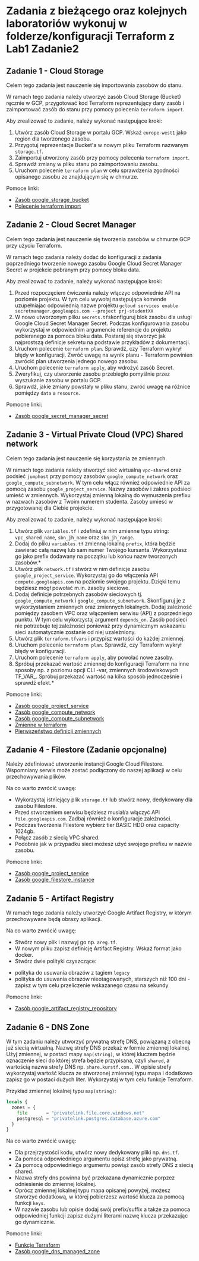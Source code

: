 #  Zadania z bieżącego oraz kolejnych laboratoriów wykonuj w folderze/konfiguracji Terraform z Lab1 Zadanie2

## Zadanie 1 - Cloud Storage

Celem tego zadania jest nauczenie się importowania zasobów do stanu.

W ramach tego zadania należy utworzyć zasób Cloud Storage (Bucket) ręcznie w GCP, przygotować kod Terraform reprezentujący
dany zasób i zaimportować zasób do stanu przy pomocy polecenia `terraform import`.

Aby zrealizować to zadanie, należy wykonać następujące kroki:

1. Utwórz zasób Cloud Storage w portalu GCP. Wskaż `europe-west1` jako region dla tworzonego zasobu.
2. Przygotuj reprezentacje Bucket'a w nowym pliku Terraform nazwanym `storage.tf`.
3. Zaimportuj utworzony zasób przy pomocy polecenia `terraform import`.
4. Sprawdź zmiany w pliku stanu po zaimportowaniu zasobu.
5. Uruchom polecenie `terraform plan` w celu sprawdzenia zgodności opisanego zasobu ze znajdującym się w chmurze.

Pomoce linki:
* [Zasób google_storage_bucket](https://registry.terraform.io/providers/hashicorp/google/latest/docs/resources/storage_bucket)
* [Polecenie terraform import](https://developer.hashicorp.com/terraform/cli/commands/import)


## Zadanie 2 - Cloud Secret Manager

Celem tego zadania jest nauczenie się tworzenia zasobów w chmurze GCP przy użyciu Terraform.

W ramach tego zadania należy dodać do konfiguracji z zadania poprzedniego tworzenie nowego zasobu Google Cloud Secret Manager Secret w projekcie pobranym
przy pomocy bloku data.

Aby zrealizować to zadanie, należy wykonać następujące kroki:

1. Przed rozpoczęciem ćwiczenia należy włączyc odpowiednie API na poziomie projektu. W tym celu wywołaj następująca komende uzupełniajac odpowiednią nazwe 
   projektu `gcloud services enable secretmanager.googleapis.com --project prj-studentXX`
2. W nowo utworzonym pliku `secrets.tf`skonfiguruj blok zasobu dla usługi Google Cloud Secret Manager Secret. Podczas konfigurowania zasobu wykorzystaj w 
   odpowiednim argumencie referencje do projektu pobieranego za pomoca bloku data. Postaraj się stworzyć jak najprostszą definicje sekretu na podstawie 
   przykładów z dokumentacji.
3. Uruchom polecenie `terraform plan`. Sprawdź, czy Terraform wykrył błędy w konfiguracji. Zwróć uwagę na wynik planu - Terraform powinien zwrócić plan 
   utworzenia jednego nowego zasobu.
4. Uruchom polecenie `terraform apply`, aby wdrożyć zasób Secret.
5. Zweryfikuj, czy utworzenie zasobu przebiegło pomyślnie przez wyszukanie zasobu w portalu GCP.
6. Sprawdź, jakie zmiany powstały w pliku stanu, zwróć uwagę na różnice pomiędzy `data` a `resource`.

Pomocne linki:

* [Zasób google_secret_manager_secret](https://registry.terraform.io/providers/hashicorp/google/latest/docs/resources/secret_manager_secret)


## Zadanie 3 - Virtual Private Cloud (VPC) Shared network

Celem tego zadania jest nauczenie się korzystania ze zmiennych.

W ramach tego zadania należy stworzyć sieć wirtualną `vpc-shared` oraz podsieć `jumphost` przy pomocy zasobów 
`google_compute_network` oraz `google_compute_subnetwork`. W tym celu włącz również odpowiednie API za pomocą zasobu
`google_project_service`. Nazwy zasobów i zakres podsieci umieść w zmiennych. Wykorzystaj zmienną lokalną do wymuszenia 
prefixu w nazwach zasobów z Twoim numerem studenta. Zasoby umieść w przygotowanej dla Ciebie projekcie.

Aby zrealizować to zadanie, należy wykonać następujące kroki:

1. Utwórz plik `variables.tf` i zdefiniuj w nim zmienne typu string: `vpc_shared_name`, `sbn_jh_name` oraz `sbn_jh_range`.
2. Dodaj do pliku `variables.tf` zmienną lokalną `prefix`, która będzie zawierać całą nazwę lub sam numer Twojego kursanta. Wykorzystasz go jako prefix dodawany
   na początku lub końcu nazw tworzonych zasobów.*
3. Utwórz plik `network.tf` i stwórz w nim definicje zasobu `google_project_service`. Wykorzystaj go do włączenia API `compute.googleapis.com` na poziomie 
   swojego projektu. Dzięki temu będziesz mógł powołać m.in. zasoby sieciowe.
4. Dodaj definicje potrzebnych zasobów sieciowych tj. `google_compute_network` i `google_compute_subnetwork`. Skonfiguruj je z wykorzystaniem zmiennych oraz 
   zmiennych lokalnych. Dodaj zależność pomiędzy zasobem VPC oraz włączeniem serwisu (API) z poprzedniego punktu. W tym celu wykorzystaj argument `depends_on`. Zasób
   podsieci nie potrzebuje tej zależności ponieważ przy dynamicznym wskazaniu sieci automatycznie zostanie od niej uzależniony.
5. Utwórz plik `terraform.tfvars` i przypisz wartości do każdej zmiennej.
6. Uruchom polecenie `terraform plan`. Sprawdź, czy Terraform wykrył błędy w konfiguracji.
7. Uruchom polecenie `terraform apply`, aby powołać nowe zasoby.
8. Spróbuj przekazać wartość zmiennej do konfiguracji Terraform na inne sposoby np. z poziomu opcji CLI -var, zmiennych
   środowiskowych TF_VAR_. Spróbuj przekazać wartość na kilka sposób jednocześnie i sprawdź efekt.*


Pomocne linki:

* [Zasób google_project_service](https://registry.terraform.io/providers/hashicorp/google/5.43.1/docs/resources/google_project_service)
* [Zasób google_compute_network](https://registry.terraform.io/providers/hashicorp/google/5.43.1/docs/resources/compute_network)
* [Zasób google_compute_subnetwork](https://registry.terraform.io/providers/hashicorp/google/5.43.1/docs/resources/compute_subnetwork)
* [Zmienne w terraform](https://developer.hashicorp.com/terraform/language/values/variables)
* [Pierwszeństwo definicji zmiennych](https://developer.hashicorp.com/terraform/language/values/variables#variable-definition-precedence)


## Zadanie 4 - Filestore (Zadanie opcjonalne)

Należy zdefiniować utworzenie instancji Google Cloud Filestore.
Wspomniany serwis może zostać podłączony do naszej aplikacji w celu przechowywania plików.

Na co warto zwrócić uwagę:

* Wykorzystaj istniejący plik `storage.tf` lub stwórz nowy, dedykowany dla zasobu Filestore.
* Przed stworzeniem serwisu będziesz musiał/a włączyć API `file.googleapis.com`. Zadbaj również o konfiguracje zależności.
* Podczas tworzenia Filestore wybierz tier BASIC HDD oraz capacity 1024gb.
* Połącz zasób z siecią VPC shared.
* Podobnie jak w przypadku sieci możesz użyć swojego prefixu w nazwie zasobu.

Pomocne linki:

* [Zasób google_project_service](https://registry.terraform.io/providers/hashicorp/google/5.43.1/docs/resources/google_project_service)
* [Zasób google_filestore_instance](https://registry.terraform.io/providers/hashicorp/google/latest/docs/resources/filestore_instance)

## Zadanie 5 - Artifact Registry

W ramach tego zadania należy utworzyć Google Artifact Registry, w którym przechowywane będą obrazy aplikacji.

Na co warto zwrócić uwagę:

* Stwórz nowy plik i nazwyj go np. `areg.tf`.
* W nowym pliku zapisz definicję Artifact Registry. Wskaż format jako docker.
* Stwórz dwie polityki czyszczące:
 - polityka do usuwania obrazów z tagiem `legacy`
 - polityka do usuwania obrazów nieotagowanych, starszych niż 100 dni - zapisz w tym celu przeliczenie wskazanego czasu na sekundy


Pomocne linki:

* [Zasób google_artifact_registry_repository](https://registry.terraform.io/providers/hashicorp/google/latest/docs/resources/artifact_registry_repository)

## Zadanie 6 - DNS Zone

W tym zadaniu należy utworzyć prywatną strefę DNS, powiązaną z obecną już siecią wirtualną. Nazwę strefy DNS przekaż w formie zmiennej lokalnej. Użyj zmiennej, w postaci mapy `map(string)`, w której kluczem będzie oznaczenie sieci do której strefa będzie przypisana, czyli `shared`, a wartością nazwa strefy DNS np. `share.kurstf.com.`. 
W opisie strefy wykorzystaj wartość klucza ze stworzonej zmiennej typu mapa i dodatkowo zapisz go w postaci dużych liter. Wykorzystaj w tym celu funkcje Terraform.

Przykład zmiennej lokalnej typu `map(string)`:

```terraform
locals {
  zones = {
    file       = "privatelink.file.core.windows.net"
    postgresql = "privatelink.postgres.database.azure.com"
  }
}
```

Na co warto zwrócić uwagę:

* Dla przejrzystości kodu, utwórz nowy dedykowany pliki np. `dns.tf`.
* Za pomoca odpowiedniego argumentu opisz strefę jako prywatną.
* Za pomocą odpowiedniego argumentu powiąż zasób strefy DNS z siecią shared.
* Nazwa strefy dns powinna być przekazana dynamicznie porpzez odniesienie do zmiennej lokalnej.
* Oprócz zmiennej lokalnej typu mapa opisanej powyżej, możesz stworzyc dodatkową, w której pobierzesz wartość klucza za pomocą funkcji `keys`.
* W nazwie zasobu lub opisie dodaj swój prefix/suffix a także za pomoca odpowiedniej funkcji zapisz dużymi literami nazwę klucza przekazując go dynamicznie.

Pomocne linki:

* [Funkcje Terraform](https://developer.hashicorp.com/terraform/language/functions)
* [Zasób google_dns_managed_zone](https://registry.terraform.io/providers/hashicorp/google/latest/docs/resources/dns_managed_zone)